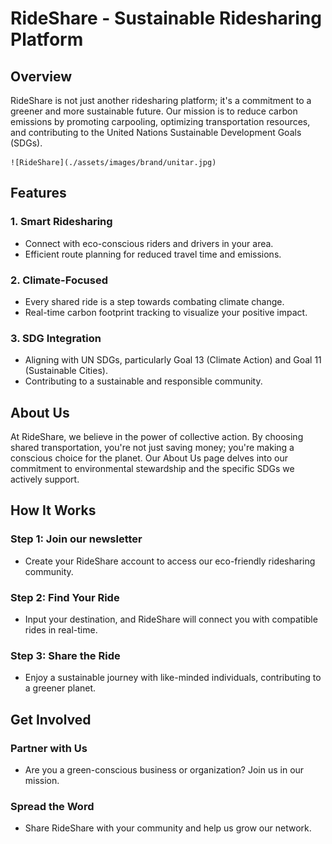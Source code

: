# RideShare - Sustainable Ridesharing Platform

## Overview
RideShare is not just another ridesharing platform; it's a commitment to a greener and more sustainable future. Our mission is to reduce carbon emissions by promoting carpooling, optimizing transportation resources, and contributing to the United Nations Sustainable Development Goals (SDGs).

	![RideShare](./assets/images/brand/unitar.jpg)
## Features

### 1. **Smart Ridesharing**
   - Connect with eco-conscious riders and drivers in your area.
   - Efficient route planning for reduced travel time and emissions.

### 2. **Climate-Focused**
   - Every shared ride is a step towards combating climate change.
   - Real-time carbon footprint tracking to visualize your positive impact.

### 3. **SDG Integration**
   - Aligning with UN SDGs, particularly Goal 13 (Climate Action) and Goal 11 (Sustainable Cities).
   - Contributing to a sustainable and responsible community.

## About Us

At RideShare, we believe in the power of collective action. By choosing shared transportation, you're not just saving money; you're making a conscious choice for the planet. Our About Us page delves into our commitment to environmental stewardship and the specific SDGs we actively support.

## How It Works

### Step 1: Join our newsletter
   - Create your RideShare account to access our eco-friendly ridesharing community.

### Step 2: Find Your Ride
   - Input your destination, and RideShare will connect you with compatible rides in real-time.

### Step 3: Share the Ride
   - Enjoy a sustainable journey with like-minded individuals, contributing to a greener planet.

## Get Involved

### Partner with Us
   - Are you a green-conscious business or organization? Join us in our mission.

### Spread the Word
   - Share RideShare with your community and help us grow our network.